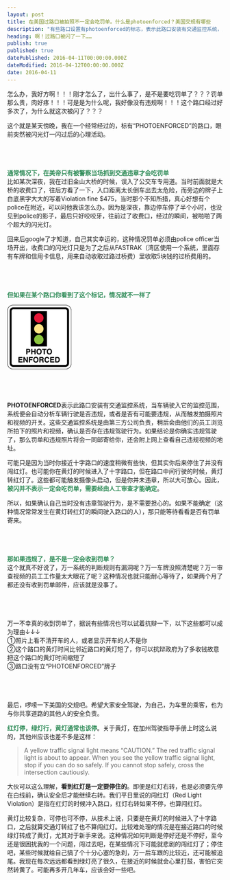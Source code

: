 ```yaml
---
layout: post
title: 在美国过路口被拍照不一定会吃罚单。什么是photoenforced？美国交规有哪些
description: "有些路口设置有photoenforced的标志，表示此路口安装有交通监控系统，当车辆进入它的监控范围，它会自动分析车辆行驶是否违规，或者是否有可能要违规，从而触发拍摄机制，但这不意味着一定会吃罚单，因为稍后还需要人工审查是否确存在违规驾驶行为。在美国行车上路，切记安全驾驶。红灯停，绿灯行，黄灯通常应该停，但不停也不违章。"
heading: 啊！过路口被闪了一下……
publish: true
published: true
datePublished: 2016-04-11T00:00:00.000Z
dateModified: 2016-04-12T00:00:00.000Z
date: 2016-04-11
---
```


<span class="dropcap">怎</span>么办，我好方啊！！！刚才怎么了，出什么事了，是不是要吃罚单了？？？罚单那么贵，肉好疼！！！可是是为什么呢，我好像没有违规啊！！！这个路口经过好多次了，为什么就这次被闪了？？？

这个就是某天傍晚，我在一个经常经过的，标有“PHOTOENFORCED”的路口，眼前突然被闪光灯一闪过后的心理活动。

<p style="margin-bottom:70px"></p>

<span style="color:#2e8b57">**通常情况下，在美帝只有被警察当场抓到交通违章才会吃罚单**</span><br>
比如某次深夜，我在过旧金山大桥的时候，误入了公交车专用道。当时前面就是大桥的收费口了，往后方看了一下，入口距离太长倒车出去太危险，而旁边的牌子上白底黑字大大的写着Violation fine $475，当时那个不知所措，真心好想有个police在附近，可以问他我该怎么办。因为是深夜，靠边停车停了半个小时，也没见到police的影子，最后只好咬咬牙，往前过了收费口，经过的瞬间，被啪啪了两个超大的闪光灯。

回来后google了才知道，自己其实幸运的，这种情况罚单必须由police officer当场开出，收费口的闪光灯只是为了之后从FASTRAK（湾区使用一个系统，里面存有车牌和信用卡信息，用来自动收取过路过桥费）里收取5块钱的过桥费用的。

<p style="margin-bottom:70px"></p>

<span style="color:#2e8b57">**但如果在某个路口你看到了这个标记，情况就不一样了**</span>
<p itemprop="image" itemscope itemtype="https://schema.org/ImageObject">
 <img src="/assets/img/photoenforced.png" alt="指示路口装有监控摄像头的标志">
  <meta itemprop="url" content="https://www.blogus123.com/assets/img/photoenforced.png">
  <meta itemprop="width" content="180">
  <meta itemprop="height" content="180">
</p>

<p style="margin-bottom:70px"></p>

**PHOTOENFORCED**表示此路口安装有交通监控系统，当车辆驶入它的监控范围，系统便会自动分析车辆行驶是否违规，或者是否有可能要违规，从而触发拍摄照片和视频的开关。这些交通监控系统是由第三方公司负责，稍后会由他们的员工浏览所拍下的照片和视频，确认是否存在违规驾驶行为。如果结论是你确实违规驾驶了，那么罚单和违规照片将会一同邮寄给你，还会附上网上查看自己违规视频的地址。

可能只是因为当时你接近十字路口的速度稍微有些快，但其实你后来停住了并没有闯红灯。也可能你在黄灯的时候进入了十字路口，但在路口中间行驶的时候，黄灯转红灯了。这些都可能触发摄像头启动，但是你并未违章，所以大可放心。因此，<span style="color:#2e8b57">**被闪并不表示一定会吃罚单，需要经由人工审查才能确定**</span>。

所以，如果确认自己当时没有违章驾驶行为，是不需要担心的。如果不能确定（这种情况常常发生在黄灯转红灯的瞬间驶入路口的人），那只能等待看看是否有罚单寄来。

<p style="margin-bottom:70px"></p>

<span style="color:#2e8b57">**那如果违规了，是不是一定会收到罚单？**</span><br>
这个就真不好说了，万一系统的判断规则有漏洞呢？万一车牌没照清楚呢？万一审查视频的员工工作量太大眼花了呢？这种情况也就只能耐心等待了，如果两个月了都还没有收到罚单邮件，应该就是没事了。

<p style="margin-bottom:70px"></p>

万一不幸真的收到罚单了，据说有些情况也可以试着抗辩一下，以下这些都可以成为理由↓↓↓<br>
①照片上看不清开车的人，或者显示开车的人不是你<br>
②这个路口的黄灯时间比邻近路口的黄灯短了，你可以抗辩政府为了多收钱故意把这个路口的黄灯时间缩短了<br>
③路口没有立“PHOTOENFORCED”牌子<br>

<p style="margin-bottom:70px"></p>

最后，啰嗦一下美国的交规吧。希望大家安全驾驶，为自己，为车里的乘客，也为与你共享道路的其他人的安全负责。

<span style="color:#2e8b57">**红灯停，绿灯行，黄灯通常也该停**</span>。关于黄灯，在加州驾驶指导手册上时这么说的，其他州应该也差不多是这样：
<blockquote>A yellow traffic signal light means “CAUTION.” The red traffic signal light is about to appear. When you see the yellow traffic signal light, stop if you can do so safely. If you cannot stop safely, cross the intersection cautiously.</blockquote>

大伙可以这么理解，**看到红灯是一定要停住的**。即便是红灯右转，也是必须要先停在白线前，确认安全后才能继续右转。我们平日里说的闯红灯（Red Light Violation）是指在红灯的时候冲入路口，红灯右转如果不停，也算闯红灯。

黄灯比较复杂，可停也可不停，从技术上说，只要是在黄灯的时候进入了十字路口，之后就算交通灯转红了也不算闯红灯。比较难处理的情况是在接近路口的时候绿灯转成了黄灯，尤其对于新手来说。这种情况如何判断是停好还是不停好，至今还是很困扰我的一个问题，闯过去吧，在某些情况下可能就悲剧的闯红灯了；停住吧，某些时候就给自己搞了个十分心塞的急刹，万一后车跟的比较近，还可能被追尾。我现在每次远远都看到绿灯亮了很久，在接近的时候就会心里打鼓，害怕它突然转黄了。可能再多开几年车，应该会好一些吧。

<p style="margin-bottom:70px"></p>
